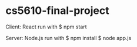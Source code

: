 # cs5610-final-project

Client: React 
run with $ npm start 

Server: Node.js
run with $ npm install $ node app.js
